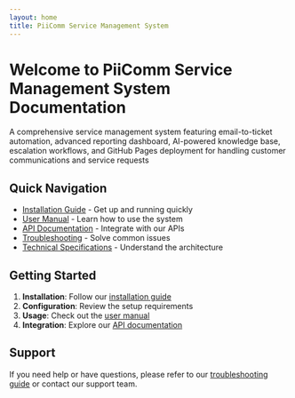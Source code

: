 ```yaml
---
layout: home
title: PiiComm Service Management System
---
```


# Welcome to PiiComm Service Management System Documentation

A comprehensive service management system featuring email-to-ticket automation, advanced reporting dashboard, AI-powered knowledge base, escalation workflows, and GitHub Pages deployment for handling customer communications and service requests

## Quick Navigation

- [Installation Guide](docs/installation-guide.md) - Get up and running quickly
- [User Manual](docs/user-manual.md) - Learn how to use the system
- [API Documentation](docs/api-documentation.md) - Integrate with our APIs
- [Troubleshooting](docs/troubleshooting.md) - Solve common issues
- [Technical Specifications](docs/technical-specifications.md) - Understand the architecture

## Getting Started

1. **Installation**: Follow our [installation guide](docs/installation-guide.md)
2. **Configuration**: Review the setup requirements
3. **Usage**: Check out the [user manual](docs/user-manual.md)
4. **Integration**: Explore our [API documentation](docs/api-documentation.md)

## Support

If you need help or have questions, please refer to our [troubleshooting guide](docs/troubleshooting.md) or contact our support team.